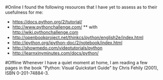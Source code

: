 #Online
I found the following resources that I have yet to assess as to their usefulness for me:
*	https://docs.python.org/2/tutorial/ 
*	http://www.pythonchallenge.com/ 
** with http://wiki.pythonchallenge.com 
* http://openbookproject.net/thinkcs/python/english2e/index.html 
*	http://ipython.org/ipython-doc/2/notebook/index.html
*	http://showmedo.com/videotutorials/python 
* http://learnxinyminutes.com/docs/python/ 

#Offline
Whenever I have a quiet moment at home, I am reading a few pages in the book "Python: Visual Quickstart Guide" by Chris Fehily (2001), ISBN 0-201-74884-3.
